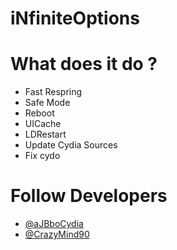# iNfiniteOptions


# What does it do ?
* Fast Respring
* Safe Mode
* Reboot
* UICache
* LDRestart
* Update Cydia Sources
* Fix cydo

# Follow Developers
* [@aJBboCydia](https://twitter.com/aJBboCydia)
* [@CrazyMind90](https://twitter.com/CrazyMind90)
